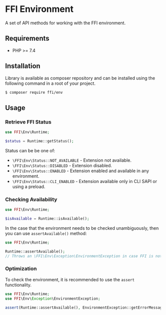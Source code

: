# FFI Environment

A set of API methods for working with the FFI environment.

## Requirements

- PHP >= 7.4

## Installation

Library is available as composer repository and can be installed using the 
following command in a root of your project.

```sh
$ composer require ffi/env
```

## Usage

### Retrieve FFI Status

```php
use FFI\Env\Runtime;

$status = Runtime::getStatus();
```

Status can be be one of:
- `\FFI\Env\Status::NOT_AVAILABLE` - Extension not available.
- `\FFI\Env\Status::DISABLED` - Extension disabled.
- `\FFI\Env\Status::ENABLED` - Extension enabled and available in any environment.
- `\FFI\Env\Status::CLI_ENABLED` - Extension available only in CLI SAPI or using a preload.

### Checking Availability

```php
use FFI\Env\Runtime;

$isAvailable = Runtime::isAvailable();
```

In the case that the environment needs to be checked unambiguously, then you 
can use `assertAvailable()` method:

```php
use FFI\Env\Runtime;

Runtime::assertAvailable();
// Throws an \FFI\Env\Exception\EnvironmentException in case FFI is not available.
```

### Optimization

To check the environment, it is recommended to use the `assert` functionality.

```php
use FFI\Env\Runtime;
use FFI\Env\Exception\EnvironmentException;

assert(Runtime::assertAvailable(), EnvironmentException::getErrorMessageFromStatus());
```
